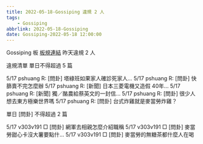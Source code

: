 ```yaml
---
title: 2022-05-18-Gossiping 違規 2 人
tags:
    - Gossiping
abbrlink: 2022-05-18-Gossiping
date: Gossiping-2022-05-18 12:00:00
---
```

Gossiping 板 [板規連結](https://www.ptt.cc/bbs/Gossiping/M.1637425085.A.07D.html)
昨天違規 2 人
<!-- more -->

違規清單
單日不得超過 5 篇

5/17 pshuang R: [問卦] 塔綠班如果家人確診死家人…
5/17 pshuang R: [問卦] 快篩賣不完怎麼辦
5/17 pshuang R: [新聞] 日本三菱電機又造假 40年…
5/17 pshuang R: [新聞] 獨／酪農給蔡英文的一封信…
5/17 pshuang R: [問卦] 很少人想去東方極樂世界嗎
5/17 pshuang R: [問卦] 台式炸雞就是麥當勞炸雞？

單日 [問卦] 不得超過 2 篇

5/17 v303v191 □ [問卦] 網軍去相親怎麼介紹職稱
5/17 v303v191 □ [問卦] 麥當勞甜心卡沒大薯要點什…
5/17 v303v191 □ [問卦] 麥當勞的無糖茶都什麼人在喝
